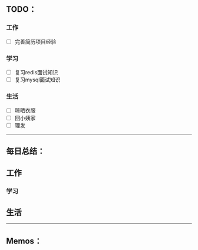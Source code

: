
## TODO：

### 工作
- [ ] 完善简历项目经验
### 学习
- [ ] 复习redis面试知识
- [ ] 复习mysql面试知识
### 生活
- [ ] 晾晒衣服
- [ ] 回小姨家
- [ ] 理发

---
## 每日总结：

## 工作
 
### 学习 
 
## 生活  
 
---
## Memos：

	